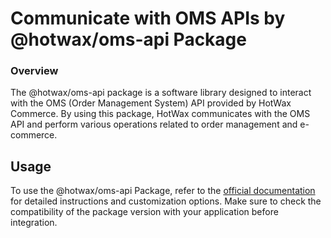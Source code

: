 # Communicate with OMS APIs by @hotwax/oms-api Package

### Overview

The @hotwax/oms-api package is a software library designed to interact with the OMS (Order Management System) API provided by HotWax Commerce. By using this package, HotWax communicates with the OMS API and perform various operations related to order management and e-commerce.

## Usage

To use the @hotwax/oms-api Package, refer to the [official documentation](https://www.npmjs.com/package/@hotwax/oms-api) for detailed instructions and customization options. Make sure to check the compatibility of the package version with your application before integration.
